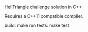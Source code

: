 HellTriangle challenge solution in C++

Requires a C++11 compatible compiler.

build: make
run tests: make test

